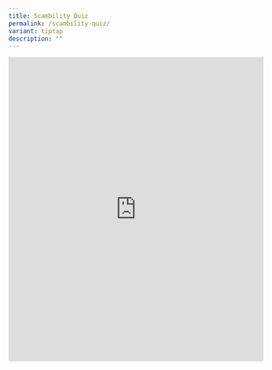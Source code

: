 ```yaml
---
title: Scambility Quiz
permalink: /scambility-quiz/
variant: tiptap
description: ""
---
```

<div class="iframe-wrapper">
<iframe style="width:100%;height:600px" allowfullscreen="true" frameborder="0" src="https://www.checkfirst.gov.sg/c/d39aa3ab-8ca6-4712-a31a-15eb16afcd4a"></iframe>
</div>
<p></p>